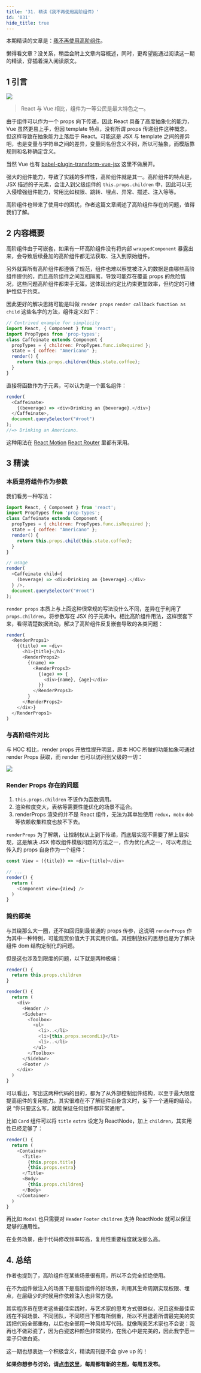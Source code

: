```yaml
---
title: '31. 精读《我不再使用高阶组件》'
id: '031'
hide_title: true
---
```


本期精读的文章是：[我不再使用高阶组件](https://medium.com/tandemly/im-breaking-up-with-higher-order-components-44b0df2db052)。

懒得看文章？没关系，稍后会附上文章内容概述，同时，更希望能通过阅读这一期的精读，穿插着深入阅读原文。

## 1 引言

![](https://cdn.jsdelivr.net/gh/ViktorWong/imgbed/img/20210408182115.png)

> React 与 Vue 相比，组件为一等公民是最大特色之一。

由于组件可以作为一个 props 向下传递，因此 React 具备了高度抽象化的能力，Vue 虽然更易上手，但因 template 特点，没有所谓 props 传递组件这种概念，但这样导致在抽象能力上落后于 React。可能这是 JSX 与 template 之间的差异吧，也是变量与字符串之间的差异，变量同名但含义不同，所以可抽象，而模版靠规则和名称确定含义。

当然 Vue 也有 [babel-plugin-transform-vue-jsx](https://www.npmjs.com/package/babel-plugin-transform-vue-jsx) 这里不做展开。

强大的组件能力，导致了实践的多样性，高阶组件就是其一。高阶组件的特点是，JSX 描述的子元素，会注入到父级组件的 `this.props.children` 中，因此可以无入侵增强组件能力，常用比如权限、跳转、埋点、异常、描述、注入等等。

高阶组件也带来了使用中的困扰，作者这篇文章阐述了高阶组件存在的问题，值得我们了解。

## 2 内容概要

高阶组件由于可嵌套，如果有一环高阶组件没有将内部 `wrappedComponent` 暴露出来，会导致后续叠加的高阶组件都无法获取、注入到原始组件。

另外就算所有高阶组件都遵循了规范，组件也难以察觉被注入的数据是由哪些高阶组件提供的，而且高阶组件之间互相隔离，导致可能存在覆盖 props 的危险情况，这些问题高阶组件都束手无策。这体现出约定比约束更加效率，但约定的可维护性低于约束。

因此更好的解决思路可能是叫做 `render props` `render callback` `function as child` 这些名字的方法，组件定义如下：

```javascript
// Contrived example for simplicity
import React, { Component } from 'react';
import PropTypes from 'prop-types';
class Caffeinate extends Component {
  propTypes = { children: PropTypes.func.isRequired };
  state = { coffee: "Americano" };
  render() {
    return this.props.children(this.state.coffee);
  }
}
```

直接将函数作为子元素，可以认为是一个匿名组件：

```javascript
render(
  <Caffeinate>
    {(beverage) => <div>Drinking an {beverage}.</div>}
  </Caffeinate>,
  document.querySelector("#root")
);
//=> Drinking an Americano.
```

这种用法在 [React Motion](https://github.com/chenglou/react-motion) [React Router](https://reacttraining.com/react-router/) 里都有采用。

## 3 精读

### 本质是将组件作为参数

我们看另一种写法：

```javascript
import React, { Component } from 'react';
import PropTypes from 'prop-types';
class Caffeinate extends Component {
  propTypes = { children: PropTypes.func.isRequired };
  state = { coffee: "Americano" };
  render() {
    return this.props.child(this.state.coffee);
  }
}

// usage
render(
  <Caffeinate child={
    (beverage) => <div>Drinking an {beverage}.</div>
  } />,
  document.querySelector("#root")
);
```

`render props` 本质上与上面这种很常规的写法没什么不同，差异在于利用了 `props.children`，将参数写在 JSX 的子元素中。相比高阶组件用法，这样嵌套下来，看得清楚数据流动，解决了高阶组件反复嵌套导致的各类问题：

```javascript
render(
  <RenderProps1>
    {(title) => <div>
      <h1>{title}</h1>
      <RenderProps2>
        {(name) =>
          <RenderProps3>
            {(age) => {
              <div>{name}, {age}</div>
            }}
          </RenderProps3>
        }
      </RenderProps2>
    </div>}
  </RenderProps1>
)
```

### 与高阶组件对比

与 HOC 相比，render props 开放性提升明显，原本 HOC 所做的功能抽象可通过 render Props 获取，而 render 也可以访问到父级的一切：

![](https://cdn.jsdelivr.net/gh/ViktorWong/imgbed/img/20210408182136.png)

### Render Props 存在的问题

1. `this.props.children` 不该作为函数调用。
2. 渲染粒度变大，表格等需要性能优化的场景不适合。
3. renderProps 渲染的并不是 React 组件，无法为其单独使用 `redux`，`mobx` `dob` 等依赖收集粒度也放不下去。

`renderProps` 为了解耦，让控制权从上到下传递，而底层实现不需要了解上层实现，这是解决 JSX 修改组件模版问题的方法之一，作为优化点之一，可以考虑让传入的 props 自身作为一个组件：

```javascript
const View = ({title}) => <div>{title}</div>

// ...
render() {
  return (
    <Component view={View} />
  )
}
```

### 简约即美

与其绕那么大一圈，还不如回归到最普通的 props 传参，这说明 `renderProps` 作为其中一种特例，可能观赏价值大于其实用价值。其控制放权的思想也是为了解决组件 dom 结构定制化的问题。

但是这也涉及到限度的问题，以下就是两种极端：

```javascript
render() {
  return this.props.children
}
```

```javascript
render() {
  return (
    <div>
      <Header />
      <Sidebar>
        <Toolbox>
          <ul>
            <li>..</li>
            <li>{this.props.secondLi}</li>
            <li>..</li>
          </ul>
        </Toolbox>
      </Sidebar>
      <Footer />
    </div>
  )
}
```

可以看出，写出这两种代码的目的，都为了从外部控制组件结构，以至于最大限度提高组件的复用能力。其实很难在不了解组件自身含义时，妄下一个通用的结论，说 “你只要这么写，就能保证任何组件都非常通用”。

比如 `Card` 组件可以将 `title` `extra` 设定为 ReactNode，加上 `children`，其实用性已经足够了：

```javascript
render() {
  return (
    <Container>
      <Title>
        {this.props.title}
        {this.props.extra}
      </Title>
      <Body>
        {this.props.children}
      </Body>
    </Container>
  )
}
```

再比如 `Modal` 也只需要对 `Header` `Footer` `children` 支持 ReactNode 就可以保证足够的通用性。

在业务场景，由于代码修改频率较高，复用性重要程度就没那么高。

## 4. 总结

作者也提到了，高阶组件在某些场景很有用，所以不会完全拒绝使用。

在不为组件做注入的场景下是高阶组件的好场景，利用其生命周期实现权限、埋点，在层级少的时候用作依赖注入也非常方便。

其实程序员在思考这些最佳实践时，与艺术家的思考方式很类似，况且这些最佳实践在不同场景、不同团队，不同项目下都有所侧重，所以不用逮着所谓最完美的实践把代码全部重构，以后也全部用一种风格写代码。就像陶瓷艺术家也不会说：我再也不做彩瓷了，因为白瓷这种颜色非常简约，在我心中是完美的，因此我宁愿一辈子只做白瓷。

这一期也想表达一个积极含义，精读周刊是不会 give up 的！

**如果你想参与讨论，请[点击这里](https://github.com/dt-fe/weekly)，每周都有新的主题，每周五发布。**
